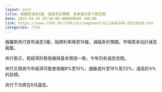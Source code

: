 ```yaml
---
layout: post
title: 俄羅斯減息3厘　幅度多於預期　息率或仍有下調空間
date: 2022-04-29 19:56:08.000000000 +08:00
link: https://news.rthk.hk/rthk/ch/component/k2/1646369-20220429.htm
categories: rthk
---
```


俄羅斯央行宣布減息3厘，指標利率降至14厘，減幅多於預期。市場原本估計減息兩厘。

央行表示，若經濟形勢發展與基本預測一致，今年仍有減息空間。

央行又預測今年經濟可能會收縮8%至10%，通脹或升至18%至23%，遠高於4%的目標。

央行下次將在6月議息。

